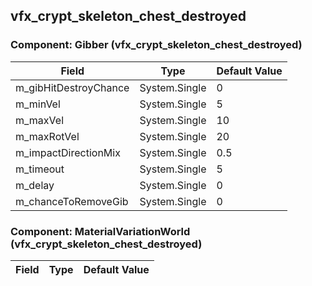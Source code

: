 ## vfx_crypt_skeleton_chest_destroyed

### Component: Gibber (vfx_crypt_skeleton_chest_destroyed)

|Field|Type|Default Value|
|---|---|---|
|m_gibHitDestroyChance|System.Single|0|
|m_minVel|System.Single|5|
|m_maxVel|System.Single|10|
|m_maxRotVel|System.Single|20|
|m_impactDirectionMix|System.Single|0.5|
|m_timeout|System.Single|5|
|m_delay|System.Single|0|
|m_chanceToRemoveGib|System.Single|0|

### Component: MaterialVariationWorld (vfx_crypt_skeleton_chest_destroyed)

|Field|Type|Default Value|
|---|---|---|


